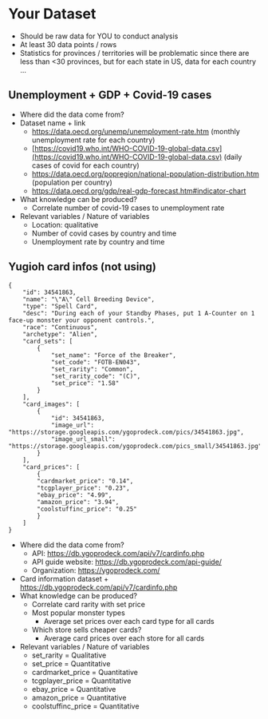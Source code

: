 # Your Dataset
- Should be raw data for YOU to conduct analysis
- At least 30 data points / rows
- Statistics for provinces / territories will be problematic since there are less than <30 provinces, but for each state in US, data for each country ...

## Unemployment + GDP + Covid-19 cases
- Where did the data come from?
- Dataset name + link
	- https://data.oecd.org/unemp/unemployment-rate.htm (monthly unemployment rate for each country)
	- [https://covid19.who.int/WHO-COVID-19-global-data.csv](https://covid19.who.int/WHO-COVID-19-global-data.csv) (daily cases of covid for each country)
	- https://data.oecd.org/popregion/national-population-distribution.htm (population per country)
	- https://data.oecd.org/gdp/real-gdp-forecast.htm#indicator-chart
- What knowledge can be produced?
	- Correlate number of covid-19 cases to unemployment rate
- Relevant variables / Nature of variables
	- Location: qualitative
	- Number of covid cases by country and time
	- Unemployment rate by country and time


## Yugioh card infos (not using)
```
{
	"id": 34541863,
	"name": "\"A\" Cell Breeding Device",
	"type": "Spell Card",
	"desc": "During each of your Standby Phases, put 1 A-Counter on 1 face-up monster your opponent controls.",
	"race": "Continuous",
	"archetype": "Alien",
	"card_sets": [
		{
			"set_name": "Force of the Breaker",
			"set_code": "FOTB-EN043",
			"set_rarity": "Common",
			"set_rarity_code": "(C)",
			"set_price": "1.58"
		}
	],
	"card_images": [
		{
			"id": 34541863,
			"image_url": "https://storage.googleapis.com/ygoprodeck.com/pics/34541863.jpg",
			"image_url_small": "https://storage.googleapis.com/ygoprodeck.com/pics_small/34541863.jpg"
		}
	],
	"card_prices": [
		{
		"cardmarket_price": "0.14",
		"tcgplayer_price": "0.23",
		"ebay_price": "4.99",
		"amazon_price": "3.94",
		"coolstuffinc_price": "0.25"
		}
	]
}
```
- Where did the data come from?
	- API: https://db.ygoprodeck.com/api/v7/cardinfo.php 
	- API guide website: https://db.ygoprodeck.com/api-guide/
	- Organization: https://ygoprodeck.com/
- Card information dataset + https://db.ygoprodeck.com/api/v7/cardinfo.php
- What knowledge can be produced?
	- Correlate card rarity with set price
	- Most popular monster types
		- Average set prices over each card type for all cards
	- Which store sells cheaper cards?
		- Average card prices over each store for all cards
- Relevant variables / Nature of variables
	- set_rarity = Qualitative
	- set_price = Quantitative
	- cardmarket_price = Quantitative
	- tcgplayer_price = Quantitative
	- ebay_price = Quantitative
	- amazon_price = Quantitative
	- coolstuffinc_price = Quantitative